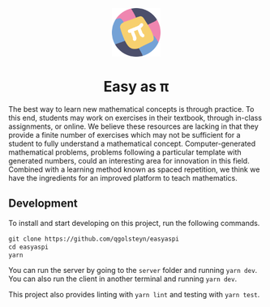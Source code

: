 <p align="center">
  <img src="./client/assets/icon.png" width="96px">
  <br>
  <h1 align="center">Easy as π</h1>
</p>

The best way to learn new mathematical concepts is through practice. To this
end, students may work on exercises in their textbook, through in-class
assignments, or online. We believe these resources are lacking in that they
provide a finite number of exercises which may not be sufficient for a student
to fully understand a mathematical concept. Computer-generated mathematical
problems, problems following a particular template with generated numbers,
could an interesting area for innovation in this field. Combined with a
learning method known as spaced repetition, we think we have the ingredients
for an improved platform to teach mathematics.

## Development

To install and start developing on this project, run the following commands.

```shell
git clone https://github.com/qgolsteyn/easyaspi
cd easyaspi
yarn
```

You can run the server by going to the `server` folder and running `yarn dev`. You can also run the client in another terminal
and running `yarn dev`.

This project also provides linting with `yarn lint` and testing with `yarn test`. 
